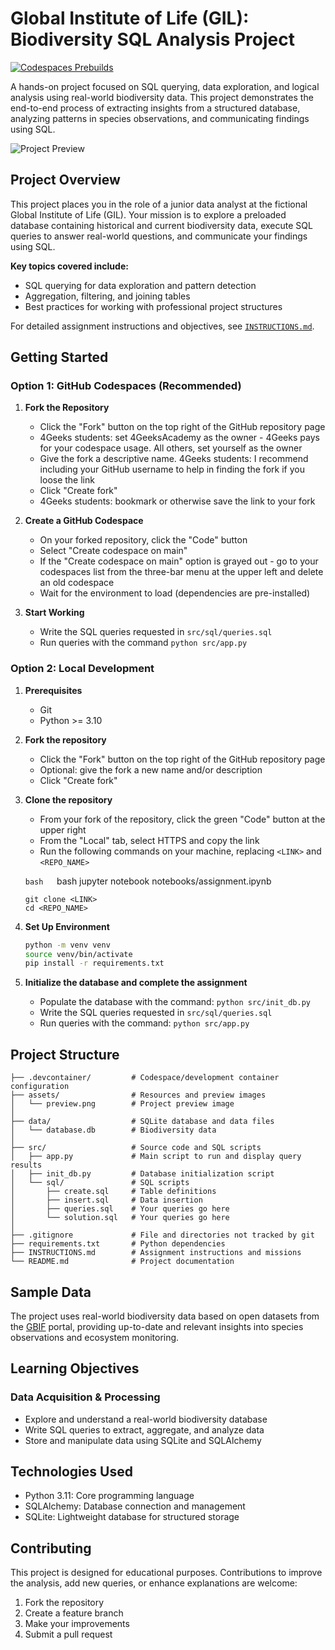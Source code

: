# Global Institute of Life (GIL): Biodiversity SQL Analysis Project

[![Codespaces Prebuilds](https://github.com/4GeeksAcademy/gperdrizet-exploratory-sql-analysis-project/actions/workflows/codespaces/create_codespaces_prebuilds/badge.svg)](https://github.com/4GeeksAcademy/gperdrizet-exploratory-sql-analysis-project/actions/workflows/codespaces/create_codespaces_prebuilds)

A hands-on project focused on SQL querying, data exploration, and logical analysis using real-world biodiversity data. This project demonstrates the end-to-end process of extracting insights from a structured database, analyzing patterns in species observations, and communicating findings using SQL.

![Project Preview](assets/preview.png)

## Project Overview
This project places you in the role of a junior data analyst at the fictional Global Institute of Life (GIL). Your mission is to explore a preloaded database containing historical and current biodiversity data, execute SQL queries to answer real-world questions, and communicate your findings using SQL.

**Key topics covered include:**
- SQL querying for data exploration and pattern detection
- Aggregation, filtering, and joining tables
- Best practices for working with professional project structures

For detailed assignment instructions and objectives, see [`INSTRUCTIONS.md`](INSTRUCTIONS.md).


## Getting Started

### Option 1: GitHub Codespaces (Recommended)

1. **Fork the Repository**
   - Click the "Fork" button on the top right of the GitHub repository page
   - 4Geeks students: set 4GeeksAcademy as the owner - 4Geeks pays for your codespace usage. All others, set yourself as the owner
   - Give the fork a descriptive name. 4Geeks students: I recommend including your GitHub username to help in finding the fork if you loose the link
   - Click "Create fork"
   - 4Geeks students: bookmark or otherwise save the link to your fork

2. **Create a GitHub Codespace**
   - On your forked repository, click the "Code" button
   - Select "Create codespace on main"
   - If the "Create codespace on main" option is grayed out - go to your codespaces list from the three-bar menu at the upper left and delete an old codespace
   - Wait for the environment to load (dependencies are pre-installed)

3. **Start Working**
   - Write the SQL queries requested in `src/sql/queries.sql`
   - Run queries with the command `python src/app.py`


### Option 2: Local Development

1. **Prerequisites**
   - Git
   - Python >= 3.10

2. **Fork the repository**
   - Click the "Fork" button on the top right of the GitHub repository page
   - Optional: give the fork a new name and/or description
   - Click "Create fork"

3. **Clone the repository**
   - From your fork of the repository, click the green "Code" button at the upper right
   - From the "Local" tab, select HTTPS and copy the link
   - Run the following commands on your machine, replacing `<LINK>` and `<REPO_NAME>`

   ```bash   ```bash
   jupyter notebook notebooks/assignment.ipynb
   ```
   git clone <LINK>
   cd <REPO_NAME>
   ```

4. **Set Up Environment**

   ```bash
   python -m venv venv
   source venv/bin/activate
   pip install -r requirements.txt
   ```

5. **Initialize the database and complete the assignment**
   - Populate the database with the command: `python src/init_db.py`
   - Write the SQL queries requested in `src/sql/queries.sql`
   - Run queries with the command: `python src/app.py`


## Project Structure
```
├── .devcontainer/         # Codespace/development container configuration
├── assets/                # Resources and preview images
│   └── preview.png        # Project preview image
│
├── data/                  # SQLite database and data files
│   └── database.db        # Biodiversity data
│
├── src/                   # Source code and SQL scripts
│   ├── app.py             # Main script to run and display query results
│   ├── init_db.py         # Database initialization script
│   └── sql/               # SQL scripts
│       ├── create.sql     # Table definitions
│       ├── insert.sql     # Data insertion
│       ├── queries.sql    # Your queries go here
│       └── solution.sql   # Your queries go here
│
├── .gitignore             # File and directories not tracked by git
├── requirements.txt       # Python dependencies
├── INSTRUCTIONS.md        # Assignment instructions and missions
└── README.md              # Project documentation
```


## Sample Data
The project uses real-world biodiversity data based on open datasets from the [GBIF](https://www.gbif.org/) portal, providing up-to-date and relevant insights into species observations and ecosystem monitoring.


## Learning Objectives

### Data Acquisition & Processing
- Explore and understand a real-world biodiversity database
- Write SQL queries to extract, aggregate, and analyze data
- Store and manipulate data using SQLite and SQLAlchemy


## Technologies Used
- Python 3.11: Core programming language
- SQLAlchemy: Database connection and management
- SQLite: Lightweight database for structured storage


## Contributing
This project is designed for educational purposes. Contributions to improve the analysis, add new queries, or enhance explanations are welcome:

1. Fork the repository
2. Create a feature branch
3. Make your improvements
4. Submit a pull request
